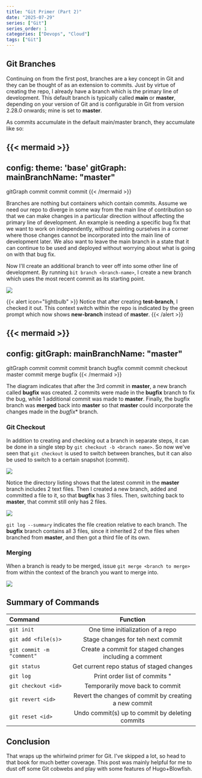 ```yaml
---
title: "Git Primer (Part 2)"
date: "2025-07-29"
series: ["Git"]
series_order: 1
categories: ["Devops", "Cloud"]
tags: ["Git"]
---
```


## Git Branches

Continuing on from the first post, branches are a key concept in Git and they can be thought of as an extension to commits. Just by virtue of creating the repo, I already have a branch which is the primary line of development. This default branch is typically called __main__ or __master__, depending on your version of Git and is configurable in Git from version 2.28.0 onwards; mine is set to **master**.

As commits accumulate in the default main/master branch, they accumulate like so:

{{< mermaid >}}
---
config:
  theme: 'base'
  gitGraph:
    mainBranchName: "master"
---
gitGraph
  commit
  commit
  commit
{{< /mermaid >}}

Branches are nothing but containers which contain commits. Assume we need our repo to diverge in some way from the main line of contribution so that we can make changes in a particular direction without affecting the primary line of development. An example is needing a specific bug fix that we want to work on independently, without painting ourselves in a corner where those changes cannot be incorporated into the main line of development later. We also want to leave the main branch in a state that it can continue to be used and deployed without worrying about what is going on with that bug fix.

Now I'll create an additional branch to veer off into some other line of development. By running `bit branch <branch-name>`, I create a new branch which uses the most recent commit as its starting point.

![](/images/git-branch.png)

{{< alert icon="lightbulb" >}}
Notice that after creating **test-branch**, I checked it out. This context switch within the repo is indicated by the green prompt which now shows **new-branch** instead of **master**.
{{< /alert >}}

{{< mermaid >}}
---
config:
  gitGraph:
    mainBranchName: "master"
---
gitGraph
  commit
  commit
  commit
  branch bugfix
  commit
  commit
  checkout master
  commit
  merge bugfix
{{< /mermaid >}}

The diagram indicates that after the 3rd commit in **master**, a new branch called **bugfix** was created. 2 commits were made in the **bugfix** branch to fix the bug, while 1 additional commit was made to **master**. Finally, the bugfix branch was **merged** back into **master** so that **master** could incorporate the changes made in the *bugfix** branch.

### Git Checkout

In addition to creating and checking out a branch in separate steps, it can be done in a single step by `git checkout -b <branch name>`. So now we've seen that `git checkout` is used to switch between branches, but it can also be used to switch to a certain snapshot (commit).

![](/images/git-checkouts.png)

Notice the directory listing shows that the latest commit in the **master** branch includes 2 text files. Then I created a new branch, added and committed a file to it, so that **bugfix** has 3 files. Then, switching back to **master**, that commit still only has 2 files.

![](/images/git-log-summary.png)

`git log --summary` indicates the file creation relative to each branch. The **bugfix** branch contains all 3 files, since it inherited 2 of the files when branched from **master**, and then got a third file of its own.

### Merging

When a branch is ready to be merged, issue `git merge <branch to merge>` from within the context of the branch you want to merge into.

![](/images/git-merge.png)

## Summary of Commands

| Command | Function |
| :------- | :------: |
| `git init`  | One time initialization of a repo |
| `git add <file(s)>`| Stage changes for teh next commit |
| `git commit -m "comment"` | Create a commit for staged changes including a comment |
| `git status` | Get current repo status of staged changes |
| `git log` | Print order list of commits " |
| `git checkout <id>` | Temporarily move back to commit <id> |
| `git revert <id>` | Revert the changes of commit <id> by creating a new commit |
| `git reset <id>` | Undo commit(s) up to commit <id> by deleting commits |

## Conclusion

That wraps up the whirlwind primer for Git. I've skipped a lot, so head to that book for much better coverage. This post was mainly helpful for me to dust off some Git cobwebs and play with some features of Hugo+Blowfish.